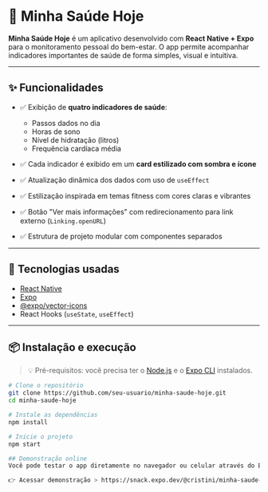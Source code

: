 # 📱 Minha Saúde Hoje

**Minha Saúde Hoje** é um aplicativo desenvolvido com **React Native + Expo** para o monitoramento pessoal do bem-estar. O app permite acompanhar indicadores importantes de saúde de forma simples, visual e intuitiva.


---

## ✨ Funcionalidades

- ✅ Exibição de **quatro indicadores de saúde**:
  - Passos dados no dia
  - Horas de sono
  - Nível de hidratação (litros)
  - Frequência cardíaca média

- ✅ Cada indicador é exibido em um **card estilizado com sombra e ícone**  
- ✅ Atualização dinâmica dos dados com uso de `useEffect`
- ✅ Estilização inspirada em temas fitness com cores claras e vibrantes
- ✅ Botão "Ver mais informações" com redirecionamento para link externo (`Linking.openURL`)
- ✅ Estrutura de projeto modular com componentes separados

---

## 🚀 Tecnologias usadas

- [React Native](https://reactnative.dev/)
- [Expo](https://expo.dev/)
- [@expo/vector-icons](https://docs.expo.dev/guides/icons/)
- React Hooks (`useState`, `useEffect`)

---

## 📦 Instalação e execução

> 💡 Pré-requisitos: você precisa ter o [Node.js](https://nodejs.org) e o [Expo CLI](https://docs.expo.dev/get-started/installation/) instalados.

```bash
# Clone o repositório
git clone https://github.com/seu-usuario/minha-saude-hoje.git
cd minha-saude-hoje

# Instale as dependências
npm install

# Inicie o projeto
npm start

## Demonstração online
Você pode testar o app diretamente no navegador ou celular através do Expo Snack:

👉 Acessar demonstração > https://snack.expo.dev/@cristini/minha-saude-hoje
